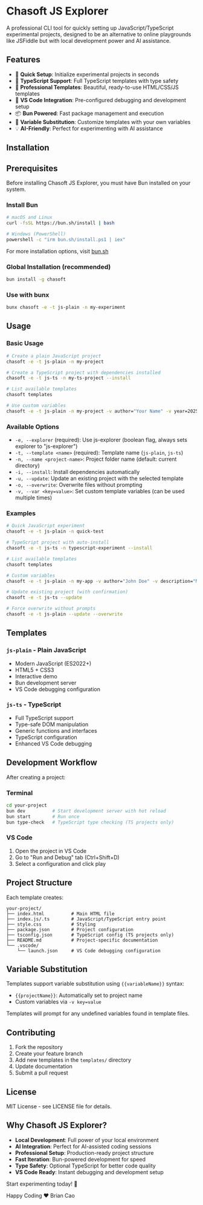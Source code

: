 # Chasoft JS Explorer

A professional CLI tool for quickly setting up JavaScript/TypeScript experimental projects, designed to be an alternative to online playgrounds like JSFiddle but with local development power and AI assistance.

## Features

- 🚀 **Quick Setup**: Initialize experimental projects in seconds
- 📝 **TypeScript Support**: Full TypeScript templates with type safety
- 🎨 **Professional Templates**: Beautiful, ready-to-use HTML/CSS/JS templates
- 🔧 **VS Code Integration**: Pre-configured debugging and development setup
- 📦 **Bun Powered**: Fast package management and execution
- 🎯 **Variable Substitution**: Customize templates with your own variables
- 💡 **AI-Friendly**: Perfect for experimenting with AI assistance

## Installation

## Prerequisites

Before installing Chasoft JS Explorer, you must have Bun installed on your system.

### Install Bun
```bash
# macOS and Linux
curl -fsSL https://bun.sh/install | bash

# Windows (PowerShell)
powershell -c "irm bun.sh/install.ps1 | iex"
```

For more installation options, visit [bun.sh](https://bun.sh/docs/installation)

### Global Installation (recommended)
```bash
bun install -g chasoft
```

### Use with bunx
```bash
bunx chasoft -e -t js-plain -n my-experiment
```

## Usage

### Basic Usage
```bash
# Create a plain JavaScript project
chasoft -e -t js-plain -n my-project

# Create a TypeScript project with dependencies installed
chasoft -e -t js-ts -n my-ts-project --install

# List available templates
chasoft templates

# Use custom variables
chasoft -e -t js-plain -n my-project -v author="Your Name" -v year=2025
```

### Available Options

- `-e, --explorer` (required): Use js-explorer (boolean flag, always sets explorer to "js-explorer")
- `-t, --template <name>` (required): Template name (`js-plain`, `js-ts`)
- `-n, --name <project-name>`: Project folder name (default: current directory)
- `-i, --install`: Install dependencies automatically
- `-u, --update`: Update an existing project with the selected template
- `-o, --overwrite`: Overwrite files without prompting
- `-v, --var <key=value>`: Set custom template variables (can be used multiple times)

### Examples

```bash
# Quick JavaScript experiment
chasoft -e -t js-plain -n quick-test

# TypeScript project with auto-install
chasoft -e -t js-ts -n typescript-experiment --install

# List available templates
chasoft templates

# Custom variables
chasoft -e -t js-plain -n my-app -v author="John Doe" -v description="My awesome app"

# Update existing project (with confirmation)
chasoft -e -t js-ts --update

# Force overwrite without prompts
chasoft -e -t js-plain --update --overwrite
```

## Templates

### `js-plain` - Plain JavaScript
- Modern JavaScript (ES2022+)
- HTML5 + CSS3
- Interactive demo
- Bun development server
- VS Code debugging configuration

### `js-ts` - TypeScript
- Full TypeScript support
- Type-safe DOM manipulation
- Generic functions and interfaces
- TypeScript configuration
- Enhanced VS Code debugging

## Development Workflow

After creating a project:

### Terminal
```bash
cd your-project
bun dev          # Start development server with hot reload
bun start        # Run once
bun type-check   # TypeScript type checking (TS projects only)
```

### VS Code
1. Open the project in VS Code
2. Go to "Run and Debug" tab (Ctrl+Shift+D)
3. Select a configuration and click play

## Project Structure

Each template creates:
```
your-project/
├── index.html          # Main HTML file
├── index.js/.ts        # JavaScript/TypeScript entry point
├── style.css           # Styling
├── package.json        # Project configuration
├── tsconfig.json       # TypeScript config (TS projects only)
├── README.md           # Project-specific documentation
└── .vscode/
    └── launch.json     # VS Code debugging configuration
```

## Variable Substitution

Templates support variable substitution using `{{variableName}}` syntax:

- `{{projectName}}`: Automatically set to project name
- Custom variables via `-v key=value`

Templates will prompt for any undefined variables found in template files.

## Contributing

1. Fork the repository
2. Create your feature branch
3. Add new templates in the `templates/` directory
4. Update documentation
5. Submit a pull request

## License

MIT License - see LICENSE file for details.

## Why Chasoft JS Explorer?

- **Local Development**: Full power of your local environment
- **AI Integration**: Perfect for AI-assisted coding sessions
- **Professional Setup**: Production-ready project structure
- **Fast Iteration**: Bun-powered development for speed
- **Type Safety**: Optional TypeScript for better code quality
- **VS Code Ready**: Instant debugging and development setup

Start experimenting today! 🚀

Happy Coding ♥️ Brian Cao
